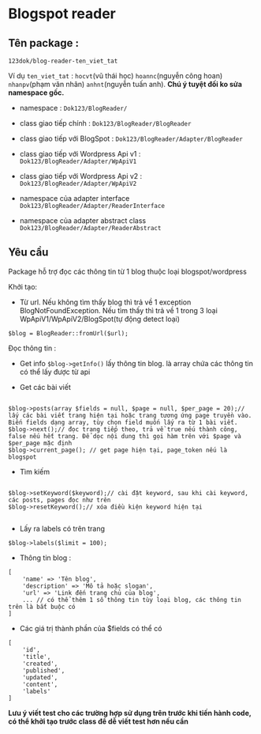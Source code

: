 # Blogspot reader

## Tên package : 

`123dok/blog-reader-ten_viet_tat`


Ví dụ `ten_viet_tat` : `hocvt`(vũ thái học) `hoannc`(nguyễn công hoan) `nhanpv`(phạm văn nhân) `anhnt`(nguyễn tuấn anh). **Chú ý tuyệt đối ko sửa namespace gốc.**

- namespace : `Dok123/BlogReader/`

- class giao tiếp chính : `Dok123/BlogReader/BlogReader`
- class giao tiếp với BlogSpot : `Dok123/BlogReader/Adapter/BlogReader`
- class giao tiếp với Wordpress Api v1 : `Dok123/BlogReader/Adapter/WpApiV1`
- class giao tiếp với Wordpress Api v2 : `Dok123/BlogReader/Adapter/WpApiV2`
- namespace của adapter interface `Dok123/BlogReader/Adapter/ReaderInterface`
- namespace của  adapter abstract class `Dok123/BlogReader/Adapter/ReaderAbstract`

## Yêu cầu

Package hỗ trợ đọc các thông tin từ 1 blog thuộc loại blogspot/wordpress

Khởi tạo:

- Từ url. Nếu không tìm thấy blog thì trả về 1 exception BlogNotFoundException. Nếu tìm thấy thì trả về 1 trong 3 loại WpApiV1/WpApiV2/BlogSpot(tự động detect loại)

```
$blog = BlogReader::fromUrl($url);
```

Đọc thông tin :

- Get info `$blog->getInfo()` lấy thông tin blog. là array chứa các thông tin có thể lấy được từ api

- Get các bài viết

```

$blog->posts(array $fields = null, $page = null, $per_page = 20);// lấy các bài viết trang hiện tại hoặc trang tương ứng page truyền vào. Biến fields dạng array, tùy chọn field muốn lấy ra từ 1 bài viết.
$blog->next();// đọc trang tiếp theo, trả về true nếu thành công, false nếu hết trang. Để dọc nội dung thì gọi hàm trên với $page và $per_page mặc định
$blog->current_page(); // get page hiện tại, page_token nếu là blogspot

```

- Tìm kiếm

```

$blog->setKeyword($keyword);// cài đặt keyword, sau khi cài keyword, các posts, pages đọc như trên
$blog->resetKeyword();// xóa điều kiện keyword hiện tại


```

- Lấy ra labels có trên trang

```
$blog->labels($limit = 100);
```

- Thông tin blog :

```
[
    'name' => 'Tên blog',
    'description' => 'Mô tả hoặc slogan',
    'url' => 'Link đến trang chủ của blog',
    ... // có thể thêm 1 số thông tin tùy loại blog, các thông tin trên là bắt buộc có
]
```

- Các giá trị thành phần của $fields có thể có

```
[
    'id',
    'title',
    'created',
    'published',
    'updated',
    'content',
    'labels'
]
```

**Lưu ý viết test cho các trường hợp sử dụng trên trước khi tiến hành code, có thể khởi tạo trước class để dễ viết test hơn nếu cần**